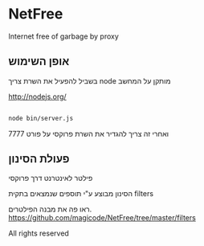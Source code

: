 NetFree
=========

Internet free of garbage by proxy 


## אופן השימוש

בשביל להפעיל את השרת צריך node מותקן על המחשב

http://nodejs.org/


```sh

node bin/server.js

```

ואחרי זה צריך להגדיר את השרת פרוקסי על פורט 7777

## פעולת הסינון

פילטר לאינטרנט דרך פרוקסי

הסינון מבוצע ע"י תוספים שנמצאים בתקית filters

ראו פה את מבנה הפילטרים.
https://github.com/magicode/NetFree/tree/master/filters






All rights reserved
